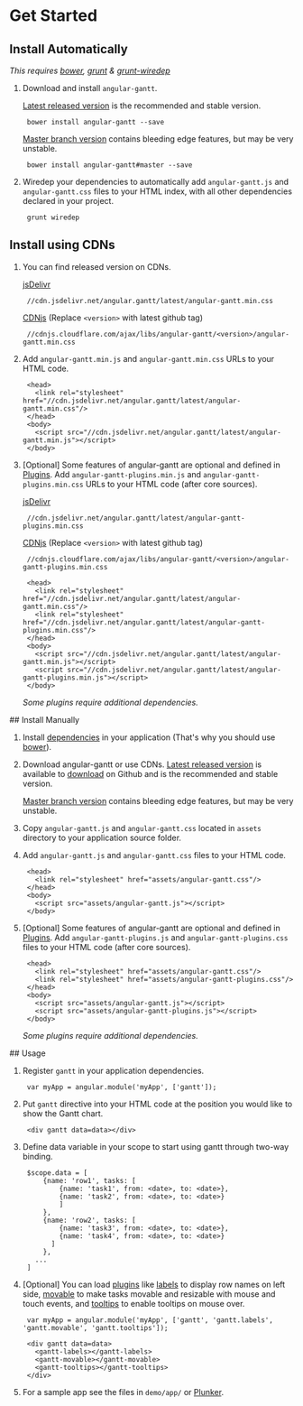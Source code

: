 # Get Started

## Install Automatically

*This requires [bower](http://bower.io/), [grunt](http://gruntjs.com/) & [grunt-wiredep](https://github.com/stephenplusplus/grunt-wiredep)*

1. Download and install `angular-gantt`.

    [Latest released version](https://github.com/angular-gantt/angular-gantt/releases/latest) is the recommended and stable version.

        bower install angular-gantt --save
    
    [Master branch version](https://github.com/angular-gantt/angular-gantt/tree/master) contains bleeding edge features, but may be very unstable.

        bower install angular-gantt#master --save

2. Wiredep your dependencies to automatically add `angular-gantt.js` and `angular-gantt.css` files to your HTML index, with all 
other dependencies declared in your project.

        grunt wiredep
        
## Install using CDNs

1. You can find released version on CDNs.

    [jsDelivr](http://www.jsdelivr.com/)
    
        //cdn.jsdelivr.net/angular.gantt/latest/angular-gantt.min.css
    
    [CDNjs](http://www.cdnjs.com/) (Replace `<version>` with latest github tag)
    
        //cdnjs.cloudflare.com/ajax/libs/angular-gantt/<version>/angular-gantt.min.css
    
2. Add `angular-gantt.min.js` and `angular-gantt.min.css` URLs to your HTML code.

        <head>
          <link rel="stylesheet" href="//cdn.jsdelivr.net/angular.gantt/latest/angular-gantt.min.css"/>
        </head>
        <body>
          <script src="//cdn.jsdelivr.net/angular.gantt/latest/angular-gantt.min.js"></script>
        </body>

3. \[Optional\] Some features of angular-gantt are optional and defined in [Plugins](configuration/plugins.md). 
Add `angular-gantt-plugins.min.js` and `angular-gantt-plugins.min.css` URLs to your HTML code (after core sources).

    [jsDelivr](http://www.jsdelivr.com/)
    
        //cdn.jsdelivr.net/angular.gantt/latest/angular-gantt-plugins.min.css
    
    [CDNjs](http://www.cdnjs.com/) (Replace `<version>` with latest github tag)
    
        //cdnjs.cloudflare.com/ajax/libs/angular-gantt/<version>/angular-gantt-plugins.min.css

    <!-- -->

        <head>
          <link rel="stylesheet" href="//cdn.jsdelivr.net/angular.gantt/latest/angular-gantt.min.css"/>
          <link rel="stylesheet" href="//cdn.jsdelivr.net/angular.gantt/latest/angular-gantt-plugins.min.css"/>
        </head>
        <body>
          <script src="//cdn.jsdelivr.net/angular.gantt/latest/angular-gantt.min.js"></script>
          <script src="//cdn.jsdelivr.net/angular.gantt/latest/angular-gantt-plugins.min.js"></script>
        </body>
        
    *Some plugins require additional dependencies.*

## Install Manually

1. Install [dependencies](faq.md#what-are-the-dependencies) in your application (That's why you should use [bower](http://bower.io/)).

2. Download angular-gantt or use CDNs.
    [Latest released version](https://github.com/angular-gantt/angular-gantt/releases/latest) is available to 
    [download](https://github.com/angular-gantt/angular-gantt/releases/latest) on Github and is the recommended and stable version.
        
    [Master branch version](https://github.com/angular-gantt/angular-gantt/tree/master) contains bleeding edge features, but may be very unstable.

3. Copy `angular-gantt.js` and `angular-gantt.css` located in `assets` directory to your application source folder.

4. Add `angular-gantt.js` and `angular-gantt.css` files to your HTML code.

        <head>
          <link rel="stylesheet" href="assets/angular-gantt.css"/>
        </head>
        <body>
          <script src="assets/angular-gantt.js"></script>
        </body>

5. \[Optional\] Some features of angular-gantt are optional and defined in [Plugins](configuration/plugins.md). 
Add `angular-gantt-plugins.js` and `angular-gantt-plugins.css` files to your HTML code (after core sources).

        <head>
          <link rel="stylesheet" href="assets/angular-gantt.css"/>
          <link rel="stylesheet" href="assets/angular-gantt-plugins.css"/>
        </head>
        <body>
          <script src="assets/angular-gantt.js"></script>
          <script src="assets/angular-gantt-plugins.js"></script>
        </body>

    *Some plugins require additional dependencies.*

## Usage

1. Register `gantt` in your application dependencies.

        var myApp = angular.module('myApp', ['gantt']);

2. Put `gantt` directive into your HTML code at the position you would like to show the Gantt chart.

        <div gantt data=data></div>

3. Define data variable in your scope to start using gantt through two-way binding.

        $scope.data = [
            {name: 'row1', tasks: [
                {name: 'task1', from: <date>, to: <date>},
                {name: 'task2', from: <date>, to: <date>}
                ]
            },
            {name: 'row2', tasks: [
                {name: 'task3', from: <date>, to: <date>},
                {name: 'task4', from: <date>, to: <date>}
              ]
            },
          ...
        ]

4. \[Optional\] You can load [plugins](configuration/plugins.md) like 
  [labels](plugins/labels.md) to display row names on left side, 
  [movable](plugins/movable.md) to make tasks movable and resizable with mouse and touch events, and 
  [tooltips](plugins/tooltips.md) to enable tooltips on mouse over.

        var myApp = angular.module('myApp', ['gantt', 'gantt.labels', 'gantt.movable', 'gantt.tooltips']);
        
    <!-- -->
    
        <div gantt data=data>
          <gantt-labels></gantt-labels>
          <gantt-movable></gantt-movable>
          <gantt-tooltips></gantt-tooltips>
        </div>

5. For a sample app see the files in `demo/app/` or [Plunker](http://plnkr.co/hchknn).

